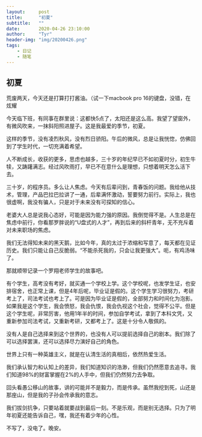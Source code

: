 ```yaml
---
layout:     post
title:      "初夏"
subtitle:   ""
date:       2020-04-26 23:10:00
author:     "Tyr"
header-img: "img/20200426.png"
tags:
    - 日记
    - 随笔
---
```


## 初夏

荒废两天，今天还是打算打打酱油。（试一下macbook pro 16的键盘，没错，在炫耀

今天临下班，有同事在群里说：这都快5点了，太阳还是这么高。我望了望窗外，有微风吹来，一抹斜阳照进屋子。这是我最爱的季节，初夏。

这样的季节，没有凌烈秋风，没有烈日骄阳。午后的微风，总是让我恍惚，仿佛回到了学生时代，一切充满着希望。

人不断成长，收获的更多，思虑也越多，三十岁的年纪早已不如初夏时分，初生牛犊，又踌躇满志。经过风吹雨打，早已不在意什么是理想，只想着明天怎么活下去。

三十岁，的程序员。多么让人焦虑。今天有后辈问到，青春饭的问题。我给他从技术，管理，产品巴拉巴拉讲了一通，后辈满怀激动，誓要努力前行。实际上，我也很虚啊，我没有骗人，只是对于未来没有可探知的信心。

老婆大人总是说我心态好，可能是因为能力强的原因。我倒觉得不是。人生总是在焦虑中前行，你看那罗胖说的“U盘式的人才”，再到后来的斜杆青年，无不充斥着对未来职场的焦虑。

我们无法得知未来的黑天鹅，比如今年，真的太过于浓缩和写意了，每天都在见证历史。我们只能让自己反脆弱。“不能杀死我的，只会让我更强大”。呃，有鸡汤味了。

那就顺带记录一个罗翔老师学生的故事吧。

有个学生，高考没有考好，就买通一个学校上学。这个学校呢，也发学生证，也安排宿舍，也正常上课，但是4年后呢，毕业证是假的。这个学生学习很努力，考研考上了，司法考试也考上了。可是因为毕业证是假的，全部努力和时间化为泡影。如果我是这个学生，我会愤怒，我会仇恨，我会仇视这个社会，觉得不公平。但是这个学生呢，非常厉害，他用1年半的时间，参加自学考试，拿到了本科文凭，又重新参加司法考试，又重新考研，又都考上了。这是十分令人敬佩的。

没有人是自己选择来到这个世界的，也没有人可以提前选择自己的剧本。我们除了可以选择罢演，还可以选择尽力演好自己的角色。

世界上只有一种英雄主义，就是在认清生活的真相后，依然热爱生活。

我们承认智力和认知上的差异，我们知道知识的浩渺，但我们仍然愿意去追寻。我们知道98%的财富掌握在2%的人手中，但我们仍然努力去争取。

回头看愚公移山的故事，讲的可能并不是毅力，而是传承。虽然我挖到死，山还是那座山，但是我的子孙会传承我的意志。

我们拔剑抗争，只要站着就要战到最后一刻。不是乐观，而是别无选择。只为了明年初夏还能告诉自己，嘿，我还有着少年的心性。

不写了，没电了。晚安。